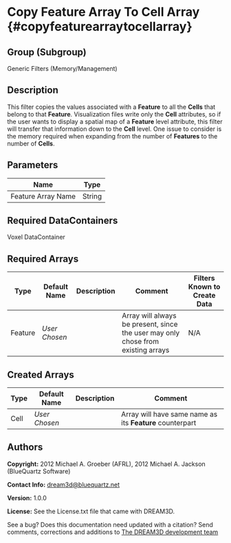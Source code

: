 Copy Feature Array To Cell Array {#copyfeaturearraytocellarray}
==============================

## Group (Subgroup) ##

Generic Filters (Memory/Management)

## Description ##

This filter copies the values associated with a **Feature** to all the **Cells** that belong to that **Feature**.  Visualization files write only the **Cell** attributes, so if the user wants to display a spatial map of a **Feature** level attribute, this filter will transfer that information down to the **Cell** level. One issue to consider is the memory required when expanding from the number of **Features** to the number of **Cells**.

## Parameters ##

| Name | Type |
|------|------|
| Feature Array Name | String |

## Required DataContainers ##

Voxel DataContainer

## Required Arrays ##

| Type | Default Name | Description | Comment | Filters Known to Create Data |
|------|--------------|-------------|---------|-----|
| Feature | *User Chosen* |  | Array will always be present, since the user may only chose from existing arrays | N/A |


## Created Arrays ##

| Type | Default Name | Description | Comment |
|------|--------------|-------------|---------|
| Cell | *User Chosen* | | Array will have same name as its **Feature** counterpart |

## Authors ##

**Copyright:** 2012 Michael A. Groeber (AFRL), 2012 Michael A. Jackson (BlueQuartz Software)

**Contact Info:** dream3d@bluequartz.net

**Version:** 1.0.0

**License:**  See the License.txt file that came with DREAM3D.



See a bug? Does this documentation need updated with a citation? Send comments, corrections and additions to [The DREAM3D development team](mailto:dream3d@bluequartz.net?subject=Documentation%20Correction)

